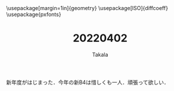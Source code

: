 ﻿---
title: 20220402
yesterday: 20220401
tomorrow: 20220403
days: 827
author: Takala
header-includes:
  - \usepackage[margin=1in]{geometry}
  - \usepackage[ISO]{diffcoeff}
  - \usepackage{pxfonts}
---

新年度がはじまった．今年の新B4は惜しくも一人．頑張って欲しい．





